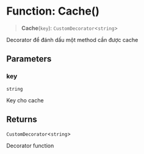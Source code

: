 # Function: Cache()

> **Cache**(`key`): `CustomDecorator`\<`string`\>

Decorator để đánh dấu một method cần được cache

## Parameters

### key

`string`

Key cho cache

## Returns

`CustomDecorator`\<`string`\>

Decorator function
